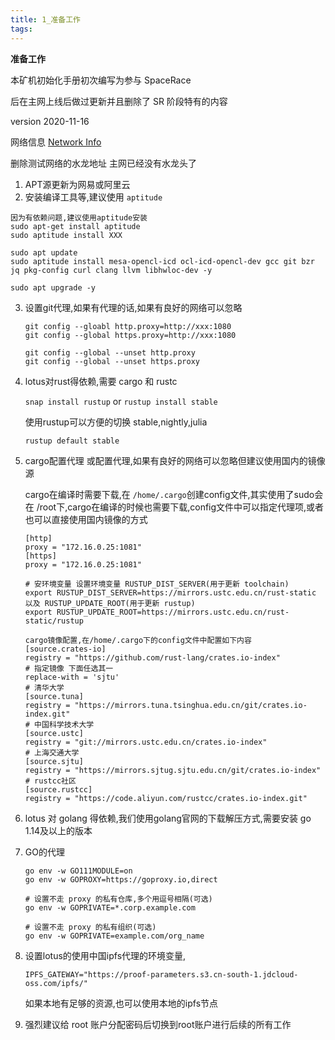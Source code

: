 ```yaml
---
title: 1_准备工作
tags: 
---
```


**准备工作**

本矿机初始化手册初次编写为参与 SpaceRace

后在主网上线后做过更新并且删除了 SR 阶段特有的内容

version 2020-11-16

网络信息 [Network Info](https://network.Filecoin.io)

删除测试网络的水龙地址 主网已经没有水龙头了

1. APT源更新为网易或阿里云
2. 安装编译工具等,建议使用 `aptitude`

```
因为有依赖问题,建议使用aptitude安装
sudo apt-get install aptitude
sudo aptitude install XXX

sudo apt update
sudo aptitude install mesa-opencl-icd ocl-icd-opencl-dev gcc git bzr jq pkg-config curl clang llvm libhwloc-dev -y

sudo apt upgrade -y
```

3. 设置git代理,如果有代理的话,如果有良好的网络可以忽略
	
	```
	git config --gloabl http.proxy=http://xxx:1080
	git config --global https.proxy=http://xxx:1080
	
	git config --global --unset http.proxy
	git config --global --unset https.proxy
	```
4. lotus对rust得依赖,需要 cargo 和 rustc
	
	`snap install rustup` or `rustup install stable`
	
	使用rustup可以方便的切换 stable,nightly,julia
	
	`rustup default stable`

5. cargo配置代理 或配置代理,如果有良好的网络可以忽略但建议使用国内的镜像源
	
	cargo在编译时需要下载,在 `/home/.cargo`创建config文件,其实使用了sudo会在 /root下,cargo在编译的时候也需要下载,config文件中可以指定代理项,或者也可以直接使用国内镜像的方式
	
	``` cargo.config
	[http]
	proxy = "172.16.0.25:1081"
	[https]
	proxy = "172.16.0.25:1081"
	```	

	``` shell
	# 安环境变量 设置环境变量 RUSTUP_DIST_SERVER(用于更新 toolchain)
	export RUSTUP_DIST_SERVER=https://mirrors.ustc.edu.cn/rust-static
	以及 RUSTUP_UPDATE_ROOT(用于更新 rustup)
	export RUSTUP_UPDATE_ROOT=https://mirrors.ustc.edu.cn/rust-static/rustup
	
	cargo镜像配置,在/home/.cargo下的config文件中配置如下内容
	[source.crates-io]
	registry = "https://github.com/rust-lang/crates.io-index"
	# 指定镜像 下面任选其一
	replace-with = 'sjtu'
	# 清华大学
	[source.tuna]
	registry = "https://mirrors.tuna.tsinghua.edu.cn/git/crates.io-index.git"
	# 中国科学技术大学
	[source.ustc]
	registry = "git://mirrors.ustc.edu.cn/crates.io-index"
	# 上海交通大学
	[source.sjtu]
	registry = "https://mirrors.sjtug.sjtu.edu.cn/git/crates.io-index"
	# rustcc社区
	[source.rustcc]
	registry = "https://code.aliyun.com/rustcc/crates.io-index.git"
	```	

6. lotus 对 golang 得依赖,我们使用golang官网的下载解压方式,需要安装 go 1.14及以上的版本
7. GO的代理

	```	shell
	go env -w GO111MODULE=on
	go env -w GOPROXY=https://goproxy.io,direct
	
	# 设置不走 proxy 的私有仓库,多个用逗号相隔(可选)
	go env -w GOPRIVATE=*.corp.example.com

	# 设置不走 proxy 的私有组织(可选)
	go env -w GOPRIVATE=example.com/org_name
	```	
8. 设置lotus的使用中国ipfs代理的环境变量,

	`IPFS_GATEWAY="https://proof-parameters.s3.cn-south-1.jdcloud-oss.com/ipfs/"`
	
	如果本地有足够的资源,也可以使用本地的ipfs节点
	
9. 强烈建议给 root 账户分配密码后切换到root账户进行后续的所有工作	